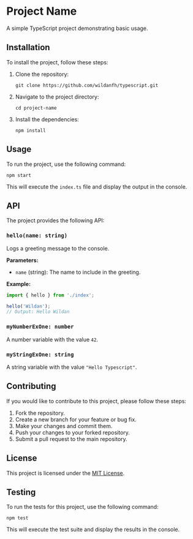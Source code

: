 # Project Name

A simple TypeScript project demonstrating basic usage.

## Installation

To install the project, follow these steps:

1. Clone the repository:
   ```
   git clone https://github.com/wildanfh/typescript.git
   ```
2. Navigate to the project directory:
   ```
   cd project-name
   ```
3. Install the dependencies:
   ```
   npm install
   ```

## Usage

To run the project, use the following command:

```
npm start
```

This will execute the `index.ts` file and display the output in the console.

## API

The project provides the following API:

### `hello(name: string)`

Logs a greeting message to the console.

**Parameters:**
- `name` (string): The name to include in the greeting.

**Example:**
```typescript
import { hello } from './index';

hello('Wildan');
// Output: Hello Wildan
```

### `myNumberExOne: number`

A number variable with the value `42`.

### `myStringExOne: string`

A string variable with the value `"Hello Typescript"`.

## Contributing

If you would like to contribute to this project, please follow these steps:

1. Fork the repository.
2. Create a new branch for your feature or bug fix.
3. Make your changes and commit them.
4. Push your changes to your forked repository.
5. Submit a pull request to the main repository.

## License

This project is licensed under the [MIT License](LICENSE).

## Testing

To run the tests for this project, use the following command:

```
npm test
```

This will execute the test suite and display the results in the console.